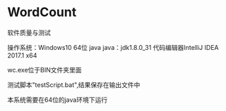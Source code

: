 # WordCount
软件质量与测试

操作系统：Windows10 64位 java java：jdk1.8.0_31 代码编辑器IntelliJ IDEA 2017.1 x64

wc.exe位于BIN文件夹里面

测试脚本"testScript.bat",结果保存在输出文件中

本系统需要在64位的java环境下运行
